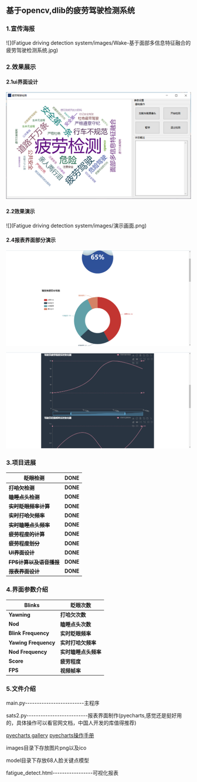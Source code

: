 ##                       基于opencv,dlib的疲劳驾驶检测系统

### 1.宣传海报

![](Fatigue driving detection system/images/Wake-基于面部多信息特征融合的疲劳驾驶检测系统.jpg)



### 2.效果展示

#### 2.1ui界面设计

![](https://raw.githubusercontent.com/Billysturate/Fatigue-driving-detection-system-based-on-opencv-dlib/main/Fatigue%20driving%20detection%20system/images/123.png)

#### 2.2效果演示

![](Fatigue driving detection system/images/演示画面.png)

#### 2.4报表界面部分演示

![](https://raw.githubusercontent.com/Billysturate/Fatigue-driving-detection-system-based-on-opencv-dlib/main/Fatigue%20driving%20detection%20system/images/%E6%89%87%E5%BD%A2%E5%9B%BE.png)

![](https://raw.githubusercontent.com/Billysturate/Fatigue-driving-detection-system-based-on-opencv-dlib/main/Fatigue%20driving%20detection%20system/images/%E6%8A%98%E7%BA%BF%E5%9B%BE.png)



### 3.项目进展

| ~~**眨眼检测**~~            | **DONE** |
| --------------------------- | -------- |
| ~~**打哈欠检测**~~          | **DONE** |
| ~~**瞌睡点头检测**~~        | **DONE** |
| ~~**实时眨眼频率计算**~~    | **DONE** |
| ~~**实时打哈欠频率**~~      | **DONE** |
| ~~**实时瞌睡点头频率**~~    | **DONE** |
| ~~**疲劳程度的计算**~~      | **DONE** |
| ~~**疲劳程度划分**~~        | **DONE** |
| ~~**UI界面设计**~~          | **DONE** |
| ~~**FPS计算以及语音播报**~~ | **DONE** |
| ~~**报表界面设计**~~        | **DONE** |



### 4.界面参数介绍

| Blinks               | 眨眼次数             |
| -------------------- | -------------------- |
| **Yawning**          | **打哈欠次数**       |
| **Nod**              | **瞌睡点头次数**     |
| **Blink Frequency**  | **实时眨眼频率**     |
| **Yawing Frequency** | **实时打哈欠频率**   |
| **Nod Frequency**    | **实时瞌睡点头频率** |
| **Score**            | **疲劳程度**         |
| **FPS**              | **视频帧率**         |

### 5.文件介绍

main.py-------------------------主程序

sats2.py--------------------------报表界面制作(pyecharts,感觉还是挺好用的，具体操作可以看官网文档，中国人开发的库值得推荐)

[pyecharts gallery](https://gallery.pyecharts.org/#/Bar/stack_bar_percent)								[pyecharts操作手册](https://pyecharts.org/#/zh-cn/intro)

images目录下存放图片png以及ico

model目录下存放68人脸关键点模型

fatigue_detect.html-----------------可视化报表















